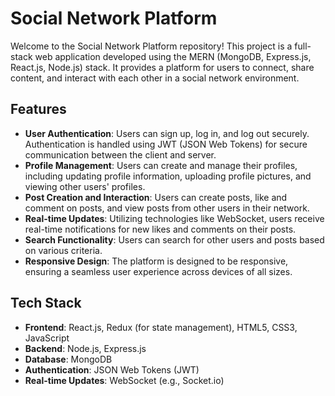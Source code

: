 # Social Network Platform

Welcome to the Social Network Platform repository! This project is a full-stack web application developed using the MERN (MongoDB, Express.js, React.js, Node.js) stack. It provides a platform for users to connect, share content, and interact with each other in a social network environment.

## Features

- **User Authentication**: Users can sign up, log in, and log out securely. Authentication is handled using JWT (JSON Web Tokens) for secure communication between the client and server.
- **Profile Management**: Users can create and manage their profiles, including updating profile information, uploading profile pictures, and viewing other users' profiles.
- **Post Creation and Interaction**: Users can create posts, like and comment on posts, and view posts from other users in their network.
- **Real-time Updates**: Utilizing technologies like WebSocket, users receive real-time notifications for new likes and comments on their posts.
- **Search Functionality**: Users can search for other users and posts based on various criteria.
- **Responsive Design**: The platform is designed to be responsive, ensuring a seamless user experience across devices of all sizes.

## Tech Stack

- **Frontend**: React.js, Redux (for state management), HTML5, CSS3, JavaScript
- **Backend**: Node.js, Express.js
- **Database**: MongoDB
- **Authentication**: JSON Web Tokens (JWT)
- **Real-time Updates**: WebSocket (e.g., Socket.io)
